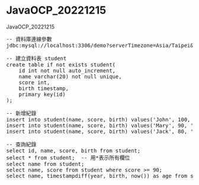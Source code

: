 # JavaOCP_20221215
JavaOCP_20221215
<pre>
-- 資料庫連線參數
jdbc:mysql://localhost:3306/demo?serverTimezone=Asia/Taipei&characterEncoding=utf-8&useUnicode=true

-- 建立資料表 student
create table if not exists student(
    id int not null auto_increment,
    name varchar(20) not null unique,
    score int,
    birth timestamp,
    primary key(id)
);

-- 新增紀錄
insert into student(name, score, birth) values('John', 100, '2000-1-3');
insert into student(name, score, birth) values('Mary', 90, '2001-2-5');
insert into student(name, score, birth) values('Jack', 80, '1999-4-8');

-- 查詢紀錄
select id, name, score, birth from student;
select * from student;  -- 用*表示所有欄位
select name from student;
select name, score from student where score >= 90;
select name, timestampdiff(year, birth, now()) as age from student;

</pre>
